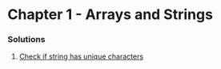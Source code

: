 # Chapter 1 - Arrays and Strings

### Solutions

1. [Check if string has unique characters][web1]





[web1]: https://gist.github.com/MicBrain/75bf2338d72e937e9df0
